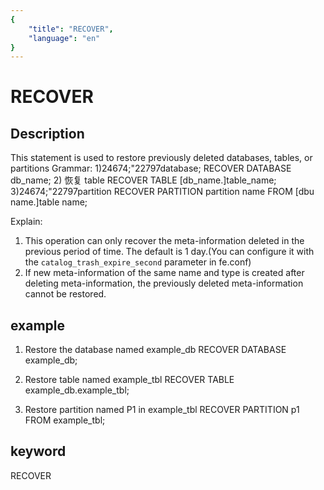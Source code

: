 ```yaml
---
{
    "title": "RECOVER",
    "language": "en"
}
---
```


<!-- 
Licensed to the Apache Software Foundation (ASF) under one
or more contributor license agreements.  See the NOTICE file
distributed with this work for additional information
regarding copyright ownership.  The ASF licenses this file
to you under the Apache License, Version 2.0 (the
"License"); you may not use this file except in compliance
with the License.  You may obtain a copy of the License at

  http://www.apache.org/licenses/LICENSE-2.0

Unless required by applicable law or agreed to in writing,
software distributed under the License is distributed on an
"AS IS" BASIS, WITHOUT WARRANTIES OR CONDITIONS OF ANY
KIND, either express or implied.  See the License for the
specific language governing permissions and limitations
under the License.
-->

# RECOVER

## Description

This statement is used to restore previously deleted databases, tables, or partitions
Grammar:
1)24674;"22797database;
RECOVER DATABASE db_name;
2) 恢复 table
RECOVER TABLE [db_name.]table_name;
3)24674;"22797partition
RECOVER PARTITION partition name FROM [dbu name.]table name;

Explain:

1. This operation can only recover the meta-information deleted in the previous period of time. The default is 1 day.(You can configure it with the `catalog_trash_expire_second` parameter in fe.conf)
2. If new meta-information of the same name and type is created after deleting meta-information, the previously deleted meta-information cannot be restored.

## example

1. Restore the database named example_db
RECOVER DATABASE example_db;

2. Restore table named example_tbl
RECOVER TABLE example_db.example_tbl;

3. Restore partition named P1 in example_tbl
RECOVER PARTITION p1 FROM example_tbl;

## keyword

RECOVER
